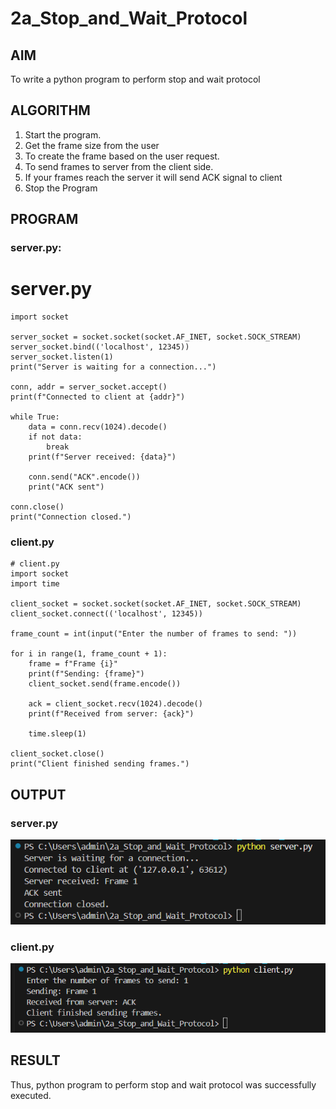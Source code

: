# 2a_Stop_and_Wait_Protocol
## AIM 
To write a python program to perform stop and wait protocol
## ALGORITHM
1. Start the program.
2. Get the frame size from the user
3. To create the frame based on the user request.
4. To send frames to server from the client side.
5. If your frames reach the server it will send ACK signal to client
6. Stop the Program
## PROGRAM

### server.py:
# server.py

```
import socket

server_socket = socket.socket(socket.AF_INET, socket.SOCK_STREAM)
server_socket.bind(('localhost', 12345))
server_socket.listen(1)
print("Server is waiting for a connection...")

conn, addr = server_socket.accept()
print(f"Connected to client at {addr}")

while True:
    data = conn.recv(1024).decode()  
    if not data:
        break
    print(f"Server received: {data}")

    conn.send("ACK".encode())
    print("ACK sent")

conn.close()
print("Connection closed.")
```

### client.py

```
# client.py
import socket
import time

client_socket = socket.socket(socket.AF_INET, socket.SOCK_STREAM)
client_socket.connect(('localhost', 12345))

frame_count = int(input("Enter the number of frames to send: "))

for i in range(1, frame_count + 1):
    frame = f"Frame {i}"
    print(f"Sending: {frame}")
    client_socket.send(frame.encode())

    ack = client_socket.recv(1024).decode()
    print(f"Received from server: {ack}")

    time.sleep(1)

client_socket.close()
print("Client finished sending frames.")

```

## OUTPUT

### server.py

![alt text](<Screenshot 2025-08-26 154019.png>)

### client.py

![alt text](<Screenshot 2025-08-26 153959.png>)

## RESULT
Thus, python program to perform stop and wait protocol was successfully executed.
